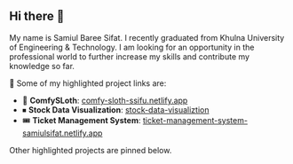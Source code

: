 ## Hi there 👋

My name is Samiul Baree Sifat. I recently graduated from Khulna University of Engineering & Technology. I am looking for an opportunity in the professional world to further increase my skills and contribute my knowledge so far. 

🔭 Some of my highlighted project links are:

- 💒 **ComfySLoth**: [comfy-sloth-ssifu.netlify.app](https://comfy-sloth-ssifu.netlify.app/)
- ⏹ **Stock Data Visualization**: [stock-data-visualiztion]([https://stock-data-visualiztion.netlify.app/](https://github.com/ssifu/Stock-Data-Visualization-Frontend/))
- 🎟 **Ticket Management System**: [ticket-management-system-samiulsifat.netlify.app](https://ticket-management-system-samiulsifat.netlify.app/)

Other highlighted projects are pinned below.
<!--
**ssifu/ssifu** is a ✨ _special_ ✨ repository because its `README.md` (this file) appears on your GitHub profile.

Here are some ideas to get you started:

- 🔭 I’m currently working on ...
- 🌱 I’m currently learning ...
- 👯 I’m looking to collaborate on ...
- 🤔 I’m looking for help with ...
- 💬 Ask me about ...
- 📫 How to reach me: ...
- 😄 Pronouns: ...
- ⚡ Fun fact: ...
-->
